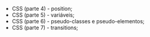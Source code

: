 
* CSS (parte 4) - position;
* CSS (parte 5) - variáveis;
* CSS (parte 6) - pseudo-classes e pseudo-elementos;
* CSS (parte 7) - transitions;

